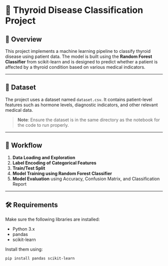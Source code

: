 # 🧠 Thyroid Disease Classification Project

## 📘 Overview

This project implements a machine learning pipeline to classify thyroid disease using patient data. The model is built using the **Random Forest Classifier** from scikit-learn and is designed to predict whether a patient is affected by a thyroid condition based on various medical indicators.

---

## 📂 Dataset

The project uses a dataset named `dataset.csv`. It contains patient-level features such as hormone levels, diagnostic indicators, and other relevant medical data.

> **Note**: Ensure the dataset is in the same directory as the notebook for the code to run properly.

---

## 🚀 Workflow

1. **Data Loading and Exploration**
2. **Label Encoding of Categorical Features**
3. **Train/Test Split**
4. **Model Training using Random Forest Classifier**
5. **Model Evaluation** using Accuracy, Confusion Matrix, and Classification Report

---

## 🛠️ Requirements

Make sure the following libraries are installed:

- Python 3.x
- pandas
- scikit-learn

Install them using:

```bash
pip install pandas scikit-learn
